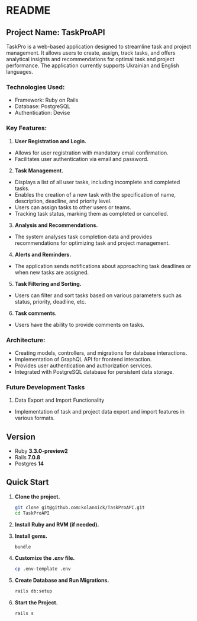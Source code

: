 # README

## Project Name: TaskProAPI

TaskPro is a web-based application designed to streamline task and project management. It allows users to create, assign, track tasks, and offers analytical insights and recommendations for optimal task and project performance. The application currently supports Ukrainian and English languages.

### Technologies Used:
- Framework: Ruby on Rails
- Database: PostgreSQL
- Authentication: Devise

### Key Features:

1. **User Registration and Login.**
  - Allows for user registration with mandatory email confirmation.
  - Facilitates user authentication via email and password.

2. **Task Management.**
  - Displays a list of all user tasks, including incomplete and completed tasks.
  - Enables the creation of a new task with the specification of name, description, deadline, and priority level.
  - Users can assign tasks to other users or teams.
  - Tracking task status, marking them as completed or cancelled.

3. **Analysis and Recommendations.**
  - The system analyses task completion data and provides recommendations for optimizing task and project management.

4. **Alerts and Reminders.**
  - The application sends notifications about approaching task deadlines or when new tasks are assigned.

5. **Task Filtering and Sorting.**
  - Users can filter and sort tasks based on various parameters such as status, priority, deadline, etc.

6. **Task comments.**
  - Users have the ability to provide comments on tasks.

### Architecture:
  - Creating models, controllers, and migrations for database interactions.
  - Implementation of GraphQL API for frontend interaction.
  - Provides user authentication and authorization services.
  - Integrated with PostgreSQL database for persistent data storage.

### Future Development Tasks
1. Data Export and Import Functionality
  - Implementation of task and project data export and import features in various formats.

## Version

- Ruby **3.3.0-preview2**
- Rails **7.0.8**
- Postgres **14**

## Quick Start

1. **Clone the project.**
    ```bash
    git clone git@github.com:kolan4ick/TaskProAPI.git
    cd TaskProAPI
    ```

2. **Install Ruby and RVM (if needed).**
3. **Install gems.**
   ```bash
   bundle
   ```
4. **Customize the *.env* file.**
   ```bash
   cp .env-template .env
   ```
5. **Create Database and Run Migrations.**
    ```bash
    rails db:setup
    ```

6. **Start the Project.**
    ```bash
    rails s
    ```